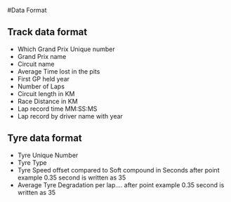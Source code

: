 #Data Format

## Track data format

- Which Grand Prix Unique number
- Grand Prix name
- Circuit name
- Average Time lost in the pits
- First GP held year
- Number of Laps
- Circuit length in KM
- Race Distance in KM
- Lap record time MM:SS:MS
- Lap record by driver name with year

## Tyre data format

- Tyre Unique Number
- Tyre Type
- Tyre Speed offset compared to Soft compound in Seconds after point example 0.35 second is written as 35
- Average Tyre Degradation per lap.... after point example 0.35 second is written as 35
